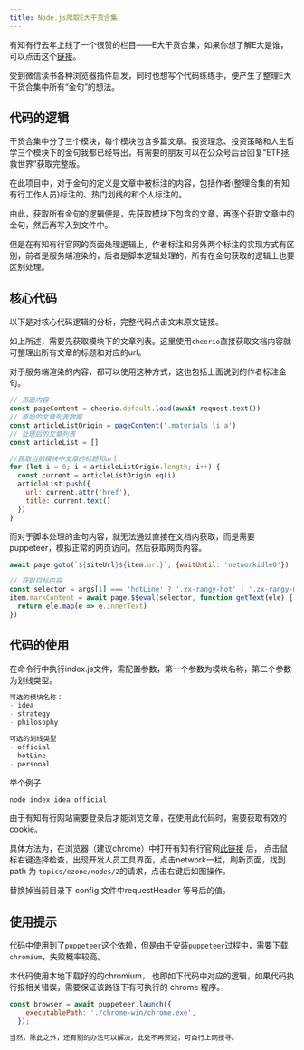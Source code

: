```yaml
---
title: Node.js爬取E大干货合集
---
```

有知有行去年上线了一个很赞的栏目——E大干货合集，如果你想了解E大是谁，可以点击这个[链接](https://youzhiyouxing.cn/materials/673)。

受到微信读书各种浏览器插件启发，同时也想写个代码练练手，便产生了整理E大干货合集中所有“金句”的想法。

## 代码的逻辑
干货合集中分了三个模块，每个模块包含多篇文章。投资理念、投资策略和人生哲学三个模块下的金句我都已经导出，有需要的朋友可以在公众号后台回复“ETF拯救世界”获取完整版。

在此项目中，对于金句的定义是文章中被标注的内容，包括作者(整理合集的有知有行工作人员)标注的、热门划线的和个人标注的。

由此，获取所有金句的逻辑便是，先获取模块下包含的文章，再逐个获取文章中的金句，然后再写入到文件中。

但是在有知有行官网的页面处理逻辑上，作者标注和另外两个标注的实现方式有区别，前者是服务端渲染的，后者是脚本逻辑处理的，所有在金句获取的逻辑上也要区别处理。

## 核心代码
以下是对核心代码逻辑的分析，完整代码点击文末原文链接。

如上所述，需要先获取模块下的文章列表。这里使用`cheerio`直接获取文档内容就可整理出所有文章的标题和对应的url。

对于服务端渲染的内容，都可以使用这种方式，这也包括上面说到的作者标注金句。
```javascript
// 页面内容
const pageContent = cheerio.default.load(await request.text())
// 原始的文章列表数据
const articleListOrigin = pageContent('.materials li a')
// 处理后的文章列表
const articleList = []

//获取当前模块中文章的标题和url
for (let i = 0; i < articleListOrigin.length; i++) {
  const current = articleListOrigin.eq(i)
  articleList.push({
    url: current.attr('href'),
    title: current.text()
  })
}
```

而对于脚本处理的金句内容，就无法通过直接在文档内获取，而是需要puppeteer，模拟正常的网页访问，然后获取网页内容。

```javascript
await page.goto(`${siteUrl}${item.url}`, {waitUntil: 'networkidle0'})

// 获取目标内容
const selector = args[1] === 'hotLine' ? '.zx-rangy-hot' : '.zx-rangy-mark'
item.markContent = await page.$$eval(selector, function getText(ele) {
  return ele.map(e => e.innerText)
})
```


## 代码的使用
在命令行中执行index.js文件，需配置参数，第一个参数为模块名称，第二个参数为划线类型。

```markdown
可选的模块名称：
- idea
- strategy
- philosophy

可选的划线类型
- official
- hotLine
- personal
```
举个例子
```javascript
node index idea official 
```
由于有知有行网站需要登录后才能浏览文章，在使用此代码时，需要获取有效的cookie。

具体方法为，在浏览器（建议chrome）中打开有知有行官网[此链接](https://youzhiyouxing.cn/topics/ezone/nodes/2) 后，
点击鼠标右键选择检查，出现开发人员工具界面，点击network一栏，刷新页面，找到 path 为 `topics/ezone/nodes/2`的请求，点击右键后如图操作。

<!-- ![](img/Snipaste_2022-03-03_20-54-18.png) -->

替换掉当前目录下 config 文件中requestHeader 等号后的值。


## 使用提示
代码中使用到了`puppeteer`这个依赖，但是由于安装`puppeteer`过程中，需要下载 `chromium`，失败概率较高。

本代码使用本地下载好的的chromium， 也即如下代码中对应的逻辑，如果代码执行报相关错误，需要保证该路径下有可执行的 chrome 程序。

```javascript
const browser = await puppeteer.launch({
    executablePath: './chrome-win/chrome.exe',
  });

当然，除此之外，还有别的办法可以解决，此处不再赘述，可自行上网搜寻。
```
